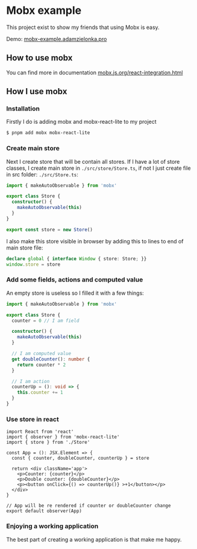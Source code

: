 # Mobx example

This project exist to show my friends that using Mobx is easy.

Demo: [mobx-example.adamzielonka.pro](https://mobx-example.adamzielonka.pro/)

## How to use mobx

You can find more in documentation [mobx.js.org/react-integration.html](https://mobx.js.org/react-integration.html)

## How I use mobx

### Installation

Firstly I do is adding mobx and mobx-react-lite to my project

```bash
$ pnpm add mobx mobx-react-lite
```

### Create main store

Next I create store that will be contain all stores. If I have a lot of store classes, I create main store in `./src/store/Store.ts`, if not I just create file in src folder: `./src/Store.ts`:

```ts
import { makeAutoObservable } from 'mobx'

export class Store {
  constructor() {
    makeAutoObservable(this)
  }
}

export const store = new Store()

```

I also make this store visible in browser by adding this to lines to end of main store file:

```ts
declare global { interface Window { store: Store; }}
window.store = store
```

### Add some fields, actions and computed value

An empty store is useless so I filled it with a few things:

```ts
import { makeAutoObservable } from 'mobx'

export class Store {
  counter = 0 // I am field

  constructor() {
    makeAutoObservable(this)
  }

  // I am computed value
  get doubleCounter(): number {
    return counter * 2
  }

  // I am action
  counterUp = (): void => {
    this.counter += 1
  }
}
```

### Use store in react

```tsx
import React from 'react'
import { observer } from 'mobx-react-lite'
import { store } from './Store'

const App = (): JSX.Element => {
  const { counter, doubleCounter, counterUp } = store

  return <div className='app'>
    <p>Counter: {counter}</p>
    <p>Double counter: {doubleCounter}</p>
    <p><button onClick={() => counterUp()} >+1</button></p>
  </div>
}

// App will be re rendered if counter or doubleCounter change
export default observer(App)

```

### Enjoying a working application

The best part of creating a working application is that make me happy.
